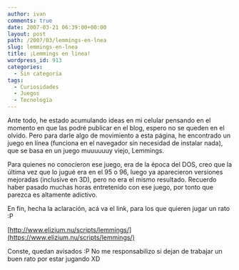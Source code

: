 ```yaml
---
author: ivan
comments: true
date: 2007-03-21 06:39:00+00:00
layout: post
path: /2007/03/lemmings-en-lnea
slug: lemmings-en-lnea
title: ¡Lemmings en línea!
wordpress_id: 913
categories:
  - Sin categoría
tags:
  - Curiosidades
  - Juegos
  - Tecnología
---
```


Ante todo, he estado acumulando ideas en mi celular pensando en el momento en que las podré publicar en el blog, espero no se queden en el olvido. Pero para darle algo de movimiento a esta página, he encontrado un juego en línea (funciona en el navegador sin necesidad de instalar nada), que se basa en un juego muuuuuuy viejo, Lemmings.

Para quienes no conocieron ese juego, era de la época del DOS, creo que la última vez que lo jugué era en el 95 o 96, luego ya aparecieron versiones mejoradas (inclusive en 3D), pero no era el mismo resultado. Recuerdo haber pasado muchas horas entretenido con ese juego, por tonto que parezca es altamente adictivo.

En fin, hecha la aclaración, acá va el link, para los que quieren jugar un rato :P

[http://www.elizium.nu/scripts/lemmings/](https://www.elizium.nu/scripts/lemmings/)

Conste, quedan avisados :P No me responsabilizo si dejan de trabajar un buen rato por estar jugando XD
